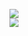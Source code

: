 [![](https://img.shields.io/badge/Made%20With-Github%20Spray-lightgrey.svg?style=for-the-badge&logo=github)](https://github.com/Annihil/github-spray#1903)  
[![](https://i.imgur.com/2DrTn0Z.gif)](https://github.com/Annihil/github-spray)